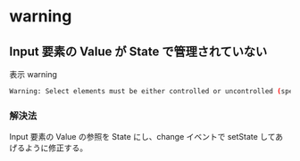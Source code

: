 # warning

## Input 要素の Value が State で管理されていない

表示 warning

```bash
Warning: Select elements must be either controlled or uncontrolled (specify either the value prop, or the defaultValue prop, but not both). Decide between using a controlled or uncontrolled select element and remove one of these props. More info:
```

### 解決法

Input 要素の Value の参照を State にし、change イベントで setState してあげるように修正する。
